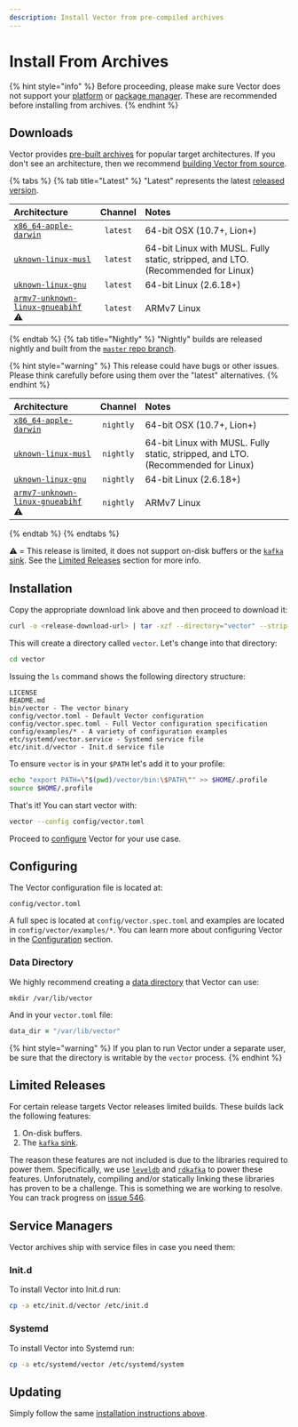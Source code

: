 ```yaml
---
description: Install Vector from pre-compiled archives
---
```


# Install From Archives

{% hint style="info" %}
Before proceeding, please make sure Vector does not support your
[platform][docs.platforms] or [package manager][docs.package_managers]. These
are recommended before installing from archives.
{% endhint %}

## Downloads

Vector provides [pre-built archives][url.releases] for popular target
architectures. If you don't see an architecture, then we recommend
[building Vector from source][docs.from_source].

{% tabs %}
{% tab title="Latest" %}
"Latest" represents the latest [released version][url.releases].

| Architecture | Channel | Notes |
| :------------| :-----: | :---- |
| [`x86_64-apple-darwin`][url.vector_latest_x86_64-apple-darwin] | `latest` | 64-bit OSX (10.7+, Lion+) |
| [`uknown-linux-musl`][url.vector_latest_x86_64-unknown-linux-musl] | `latest` | 64-bit Linux with MUSL. Fully static, stripped, and LTO. (Recommended for Linux) |
| [`uknown-linux-gnu`][url.vector_latest_x86_64-unknown-linux-gnu] | `latest` | 64-bit Linux (2.6.18+) |
| [`armv7-unknown-linux-gnueabihf`][url.vector_latest_armv7-unknown-linux-gnueabihf] ⚠️ | `latest` | ARMv7 Linux |

{% endtab %}
{% tab title="Nightly" %}
"Nightly" builds are released nightly and built from the
[`master` repo branch][url.vector_repo].

{% hint style="warning" %}
This release could have bugs or other issues. Please think carefully before
using them over the "latest" alternatives.
{% endhint %}

| Architecture | Channel | Notes |
| :------------| :-----: | :---- |
| [`x86_64-apple-darwin`][url.vector_nightly_x86_64-apple-darwin] | `nightly` | 64-bit OSX (10.7+, Lion+) |
| [`uknown-linux-musl`][url.vector_nightly_x86_64-unknown-linux-musl] | `nightly` | 64-bit Linux with MUSL. Fully static, stripped, and LTO. (Recommended for Linux) |
| [`uknown-linux-gnu`][url.vector_nightly_x86_64-unknown-linux-gnu] | `nightly` | 64-bit Linux (2.6.18+) |
| [`armv7-unknown-linux-gnueabihf`][url.vector_nightly_armv7-unknown-linux-gnueabihf] ⚠️ | `nightly` | ARMv7 Linux |
{% endtab %}
{% endtabs %}

⚠️ = This release is limited, it does not support on-disk buffers or the [`kafka` sink][docs.kafka_sink]. See the [Limited Releases](#limited-releases) section for more info.


## Installation

Copy the appropriate download link above and then proceed to download it:

```bash
curl -o <release-download-url> | tar -xzf --directory="vector" --strip-components=1
```

This will create a directory called `vector`. Let's change into that directory:

```bash
cd vector
```

Issuing the `ls` command shows the following directory structure:

```
LICENSE
README.md
bin/vector - The vector binary
config/vector.toml - Default Vector configuration
config/vector.spec.toml - Full Vector configuration specification
config/examples/* - A variety of configuration examples
etc/systemd/vector.service - Systemd service file
etc/init.d/vector - Init.d service file
```

To ensure `vector` is in your `$PATH` let's add it to your profile:

```bash
echo "export PATH=\"$(pwd)/vector/bin:\$PATH\"" >> $HOME/.profile
source $HOME/.profile
```

That's it! You can start vector with:

```bash
vector --config config/vector.toml
```

Proceed to [configure](#configuring) Vector for your use case.


## Configuring

The Vector configuration file is located at:

```
config/vector.toml
```

A full spec is located at `config/vector.spec.toml` and examples are
located in `config/vector/examples/*`. You can learn more about configuring
Vector in the [Configuration][docs.configuration] section.

### Data Directory

We highly recommend creating a [data directory][docs.data_directory] that Vector
can use:

```
mkdir /var/lib/vector
```

And in your `vector.toml` file:

```coffeescript
data_dir = "/var/lib/vector"
```

{% hint style="warning" %}
If you plan to run Vector under a separate user, be sure that the directory
is writable by the `vector` process.
{% endhint %}

## Limited Releases

For certain release targets Vector releases limited builds. These builds lack
the following features:

1. On-disk buffers.
2. The [`kafka` sink][docs.kafka_sink].

The reason these features are not included is due to the libraries required
to power them. Specifically, we use [`leveldb`][url.leveldb] and
[`rdkafka`][url.rdkafka] to power these features. Unforutnately, compiling
and/or statically linking these libraries has proven to be a challenge. This
is something we are working to resolve. You can track progress on
[issue 546][url.issue_661].

## Service Managers

Vector archives ship with service files in case you need them:

### Init.d

To install Vector into Init.d run:

```bash
cp -a etc/init.d/vector /etc/init.d
```

### Systemd

To install Vector into Systemd run:

```bash
cp -a etc/systemd/vector /etc/systemd/system
```

## Updating

Simply follow the same [installation instructions above](#installation).


[docs.configuration]: ../../../usage/configuration
[docs.data_directory]: ../../../usage/configuration/README.md#data-directory
[docs.from_source]: ../../../setup/installation/manual/from-source.md
[docs.kafka_sink]: ../../../usage/configuration/sinks/kafka.md
[docs.package_managers]: ../../../setup/installation/package-managers
[docs.platforms]: ../../../setup/installation/platforms
[url.issue_661]: https://github.com/timberio/vector/issues/661
[url.leveldb]: https://github.com/google/leveldb
[url.rdkafka]: https://github.com/edenhill/librdkafka
[url.releases]: https://github.com/timberio/vector/releases
[url.vector_latest_armv7-unknown-linux-gnueabihf]: https://packages.timber.io/vector/latest/vector-latest-armv7-unknown-linux-gnueabihf.tar.gz
[url.vector_latest_x86_64-apple-darwin]: https://packages.timber.io/vector/latest/vector-latest-x86_64-apple-darwin.tar.gz
[url.vector_latest_x86_64-unknown-linux-gnu]: https://packages.timber.io/vector/latest/vector-latest-x86_64-unknown-linux-gnu.tar.gz
[url.vector_latest_x86_64-unknown-linux-musl]: https://packages.timber.io/vector/latest/vector-latest-x86_64-unknown-linux-musl.tar.gz
[url.vector_nightly_armv7-unknown-linux-gnueabihf]: https://packages.timber.io/vector/nightly/vector-nightly-armv7-unknown-linux-gnueabihf.tar.gz
[url.vector_nightly_x86_64-apple-darwin]: https://packages.timber.io/vector/nightly/vector-nightly-x86_64-apple-darwin.tar.gz
[url.vector_nightly_x86_64-unknown-linux-gnu]: https://packages.timber.io/vector/nightly/vector-nightly-x86_64-unknown-linux-gnu.tar.gz
[url.vector_nightly_x86_64-unknown-linux-musl]: https://packages.timber.io/vector/nightly/vector-nightly-x86_64-unknown-linux-musl.tar.gz
[url.vector_repo]: https://github.com/timberio/vector
